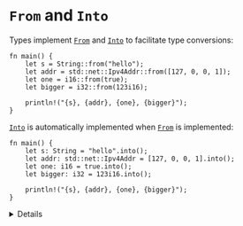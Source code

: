 # `From` and `Into`

Types implement [`From`][1] and [`Into`][2] to facilitate type conversions:

```rust,editable
fn main() {
    let s = String::from("hello");
    let addr = std::net::Ipv4Addr::from([127, 0, 0, 1]);
    let one = i16::from(true);
    let bigger = i32::from(123i16);

    println!("{s}, {addr}, {one}, {bigger}");
}
```

[`Into`][2] is automatically implemented when [`From`][1] is implemented:

```rust,editable
fn main() {
    let s: String = "hello".into();
    let addr: std::net::Ipv4Addr = [127, 0, 0, 1].into();
    let one: i16 = true.into();
    let bigger: i32 = 123i16.into();

    println!("{s}, {addr}, {one}, {bigger}");
}
```

<details>

- That's why it is common to only implement `From`, as your type will get `Into` implementation too.
- When declaring a function argument input type like "anything that can be converted into a `String`", the rule is opposite, you should use `Into`.
  Your function will accept types that implement `From` and those that _only_ implement `Into`.

</details>

[1]: https://doc.rust-lang.org/std/convert/trait.From.html
[2]: https://doc.rust-lang.org/std/convert/trait.Into.html
